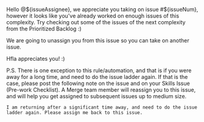 <!-- Template for a notification to the assignee that they've already worked on issue(s) of a certain complexity and they will be unassigned -->
Hello @${issueAssignee}, we appreciate you taking on issue #${issueNum}, however it looks like you've already worked on enough issues of this complexity. Try checking out some of the issues of the next complexity from the Prioritized Backlog :)

We are going to unassign you from this issue so you can take on another issue.

Hfla appreciates you! :)

P.S. There is one exception to this rule/automation, and that is if you were away for a long time, and need to do the issue ladder again. If that is the case, please post the following note on the issue and on your Skills Issue (Pre-work Checklist). A Merge team member will reassign you to this issue, and will help you get assigned to subsequent issues up to medium size.

```
I am returning after a significant time away, and need to do the issue ladder again. Please assign me back to this issue.
```